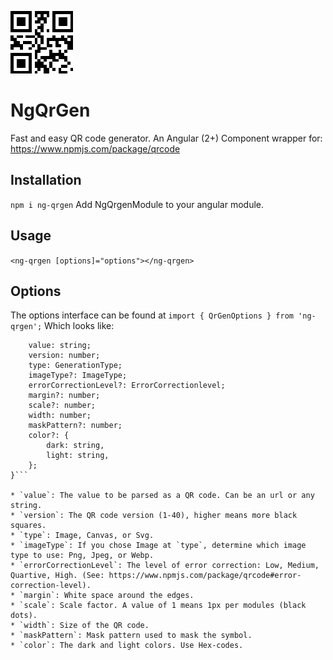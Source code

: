 ![Image](src/assets/demoImage.png "icon")

# NgQrGen
Fast and easy QR code generator.
An Angular (2+) Component wrapper for: https://www.npmjs.com/package/qrcode

## Installation
`npm i ng-qrgen`
Add NgQrgenModule to your angular module.

## Usage
`<ng-qrgen [options]="options"></ng-qrgen>`

## Options
The options interface can be found at
`import { QrGenOptions } from 'ng-qrgen';`
Which looks like:
```{
    value: string;
    version: number;
    type: GenerationType;
    imageType?: ImageType;
    errorCorrectionLevel?: ErrorCorrectionlevel;
    margin?: number;
    scale?: number;
    width: number;
    maskPattern?: number;
    color?: {
        dark: string,
        light: string,
    };
}```

* `value`: The value to be parsed as a QR code. Can be an url or any string.  
* `version`: The QR code version (1-40), higher means more black squares.  
* `type`: Image, Canvas, or Svg. 
* `imageType`: If you chose Image at `type`, determine which image type to use: Png, Jpeg, or Webp.  
* `errorCorrectionLevel`: The level of error correction: Low, Medium, Quartive, High. (See: https://www.npmjs.com/package/qrcode#error-correction-level).  
* `margin`: White space around the edges.  
* `scale`: Scale factor. A value of 1 means 1px per modules (black dots).  
* `width`: Size of the QR code.  
* `maskPattern`: Mask pattern used to mask the symbol.  
* `color`: The dark and light colors. Use Hex-codes.  